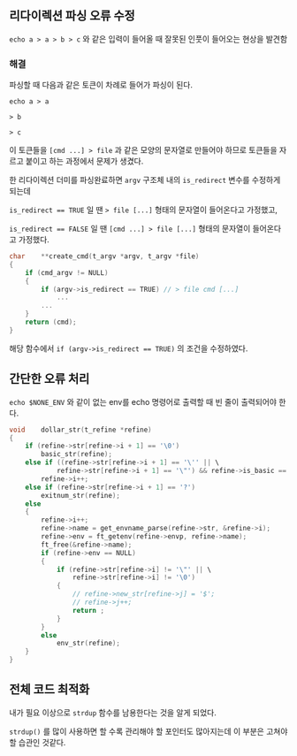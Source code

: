 ## 리다이렉션 파싱 오류 수정

`echo a > a > b > c` 와 같은 입력이 들어올 때 잘못된 인풋이 들어오는 현상을 발견함

### 해결

파싱할 때 다음과 같은 토큰이 차례로 들어가 파싱이 된다.

`echo a > a`

`> b`

`> c`

이 토큰들을 `[cmd ...] > file` 과 같은 모양의 문자열로 만들어야 하므로 토큰들을 자르고 붙이고 하는 과정에서 문제가 생겼다.

한 리다이렉션 더미를 파싱완료하면 `argv` 구조체 내의 `is_redirect` 변수를 수정하게 되는데

`is_redirect == TRUE` 일 땐 `> file [...]` 형태의 문자열이 들어온다고 가정했고,

`is_redirect == FALSE` 일 땐 `[cmd ...] > file [...]` 형태의 문자열이 들어온다고 가정했다. 

```c
char	**create_cmd(t_argv *argv, t_argv *file)
{
	if (cmd_argv != NULL)
	{
		if (argv->is_redirect == TRUE) // > file cmd [...]
			...
		...
	}
	return (cmd);
}
```

해당 함수에서 `if (argv->is_redirect == TRUE)` 의 조건을 수정하였다.

## 간단한 오류 처리

`echo $NONE_ENV` 와 같이 없는 env를 echo 명령어로 출력할 때 빈 줄이 출력되어야 한다.

```c
void	dollar_str(t_refine *refine)
{
	if (refine->str[refine->i + 1] == '\0')
		basic_str(refine);
	else if ((refine->str[refine->i + 1] == '\'' || \
			refine->str[refine->i + 1] == '\"') && refine->is_basic == TRUE)
		refine->i++;
	else if (refine->str[refine->i + 1] == '?')
		exitnum_str(refine);
	else
	{
		refine->i++;
		refine->name = get_envname_parse(refine->str, &refine->i);
		refine->env = ft_getenv(refine->envp, refine->name);
		ft_free(&refine->name);
		if (refine->env == NULL)
		{
			if (refine->str[refine->i] != '\"' || \
				refine->str[refine->i] != '\0')
			{
				// refine->new_str[refine->j] = '$';
				// refine->j++;
				return ;
			}
		}
		else
			env_str(refine);
	}
}
```

## 전체 코드 최적화

내가 필요 이상으로 `strdup` 함수를 남용한다는 것을 알게 되었다.

`strdup()` 를 많이 사용하면 할 수록 관리해야 할 포인터도 많아지는데 이 부분은 고쳐야 할 습관인 것같다.
